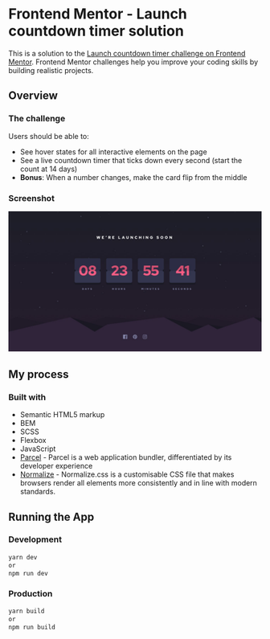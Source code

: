 # Frontend Mentor - Launch countdown timer solution

This is a solution to the [Launch countdown timer challenge on Frontend Mentor](https://www.frontendmentor.io/challenges/launch-countdown-timer-N0XkGfyz-). Frontend Mentor challenges help you improve your coding skills by building realistic projects.

## Overview

### The challenge

Users should be able to:

- See hover states for all interactive elements on the page
- See a live countdown timer that ticks down every second (start the count at 14 days)
- **Bonus**: When a number changes, make the card flip from the middle

### Screenshot

![](./design/desktop-design.jpg)

## My process

### Built with

- Semantic HTML5 markup
- BEM
- SCSS
- Flexbox
- JavaScript
- [Parcel](https://parceljs.org/) - Parcel is a web application bundler, differentiated by its developer experience
- [Normalize](https://www.npmjs.com/package/normalize-scss) - Normalize.css is a customisable CSS file that makes browsers render all elements more consistently and in line with modern standards.

## Running the App

### Development

```
yarn dev
or
npm run dev
```

### Production

```
yarn build
or
npm run build
```
